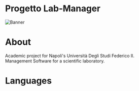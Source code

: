 # Progetto Lab-Manager
![Banner](https://user-images.githubusercontent.com/43990877/213590461-9bf2f97d-aa42-4859-b72c-5c7dfdda920d.png)

# About
Academic project for Napoli's Università Degli Studi Federico II.
Management Software for a scientific laboratory.

# Languages
